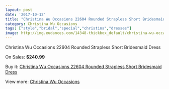 ```yaml
---
layout: post
date: '2017-10-12'
title: "Christina Wu Occasions 22604 Rounded Strapless Short Bridesmaid Dress"
category: Christina Wu Occasions
tags: ["style","bridal","special","christina","dresses"]
image: http://img.eudances.com/14348-thickbox_default/christina-wu-occasions-22604-rounded-strapless-short-bridesmaid-dress.jpg
---
```

Christina Wu Occasions 22604 Rounded Strapless Short Bridesmaid Dress

On Sales: **$240.99**
<a href="https://www.eudances.com/en/christina-wu-occasions/4306-christina-wu-occasions-22604-rounded-strapless-short-bridesmaid-dress.html"><amp-img layout="responsive" width="600" height="600" src="//img.eudances.com/14348-thickbox_default/christina-wu-occasions-22604-rounded-strapless-short-bridesmaid-dress.jpg" alt="Christina Wu Occasions 22604 Rounded Strapless Short Bridesmaid Dress 0" /></a>
<a href="https://www.eudances.com/en/christina-wu-occasions/4306-christina-wu-occasions-22604-rounded-strapless-short-bridesmaid-dress.html"><amp-img layout="responsive" width="600" height="600" src="//img.eudances.com/14351-thickbox_default/christina-wu-occasions-22604-rounded-strapless-short-bridesmaid-dress.jpg" alt="Christina Wu Occasions 22604 Rounded Strapless Short Bridesmaid Dress 1" /></a>
<a href="https://www.eudances.com/en/christina-wu-occasions/4306-christina-wu-occasions-22604-rounded-strapless-short-bridesmaid-dress.html"><amp-img layout="responsive" width="600" height="600" src="//img.eudances.com/14350-thickbox_default/christina-wu-occasions-22604-rounded-strapless-short-bridesmaid-dress.jpg" alt="Christina Wu Occasions 22604 Rounded Strapless Short Bridesmaid Dress 2" /></a>
<a href="https://www.eudances.com/en/christina-wu-occasions/4306-christina-wu-occasions-22604-rounded-strapless-short-bridesmaid-dress.html"><amp-img layout="responsive" width="600" height="600" src="//img.eudances.com/14349-thickbox_default/christina-wu-occasions-22604-rounded-strapless-short-bridesmaid-dress.jpg" alt="Christina Wu Occasions 22604 Rounded Strapless Short Bridesmaid Dress 3" /></a>

Buy it: [Christina Wu Occasions 22604 Rounded Strapless Short Bridesmaid Dress](https://www.eudances.com/en/christina-wu-occasions/4306-christina-wu-occasions-22604-rounded-strapless-short-bridesmaid-dress.html "Christina Wu Occasions 22604 Rounded Strapless Short Bridesmaid Dress")

View more: [Christina Wu Occasions](https://www.eudances.com/en/59-christina-wu-occasions "Christina Wu Occasions")